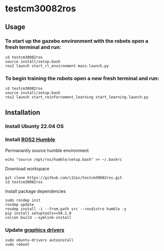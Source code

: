 # testcm30082ros
## Usage

### To start up the gazebo environment with the robots open a fresh terminal and run:
```
cd testcm30082ros
source install/setup.bash
ros2 launch start_rl_environment main.launch.py
```

### To begin training the robots open a new fresh terminal and run:
```
cd testcm30082ros
source install/setup.bash
ros2 launch start_reinforcement_learning start_learning.launch.py
```

## Installation

### Install Ubunty 22.04 OS

### Install [ROS2 Humble](https://docs.ros.org/en/humble/Installation.html)

Permanantly source humble environment
```
echo "source /opt/ros/humble/setup.bash" >> ~/.bashrc
```
Download workspace
```
git clone https://github.com/i1Cps/testcm30082ros.git
cd testcm30082ros

```

Install package dependencies
```
sudo rosdep init
rosdep update
rosdep install -i --from-path src --rosdistro humble -y
pip install setuptools==58.2.0
colcon build --symlink-install
```

### Update [graphics drivers](https://beebom.com/how-install-drivers-ubuntu/)
```
sudo ubuntu-drivers autoinstall
sudo reboot
```
